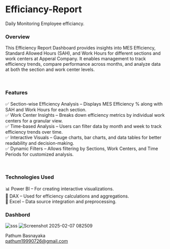# Efficiancy-Report
Daily Monitoring  Employee efficiancy.

<H3> Overview </H3>
<p> This Efficiency Report Dashboard provides insights into MES Efficiency, Standard Allowed Hours (SAH), and Work Hours for different sections and work centers at Apperal  Company. It enables management to track efficiency trends, compare performance across months, and analyze data at both the section and work center levels.</p><br>
<H3> Features </H3>
<p>
✅ Section-wise Efficiency Analysis – Displays MES Efficiency % along with SAH and Work Hours for each section.<br>
✅ Work Center Insights – Breaks down efficiency metrics by individual work centers for a granular view.<br>
✅ Time-based Analysis – Users can filter data by month and week to track efficiency trends over time.<br>
✅ Interactive Visuals – Gauge charts, bar charts, and data tables for better readability and decision-making.<br>
✅ Dynamic Filters – Allows filtering by Sections, Work Centers, and Time Periods for customized analysis.</p><br>

<H3> Technologies Used  </H3>
<p>📊 Power BI – For creating interactive visualizations.<br>
📑 DAX – Used for efficiency calculations and aggregations.<br>
📂 Excel – Data source integration and preprocessing.<p>

<H3> Dashbord </H3>

![sss](https://github.com/user-attachments/assets/194b2317-9d18-4736-96ac-ef44696acee5)
![Screenshot 2025-02-07 082509](https://github.com/user-attachments/assets/ae10cd95-fddf-4ed0-99f2-eadf368171e8)



Pathum Basnayaka<br>
pathum19990726@gmail.com
